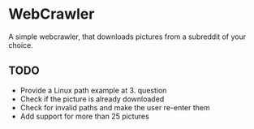 WebCrawler
==========

A simple webcrawler, that downloads pictures from a subreddit of your choice.

## TODO

- Provide a Linux path example at 3. question
- Check if the picture is already downloaded
- Check for invalid paths and make the user re-enter them
- Add support for more than 25 pictures